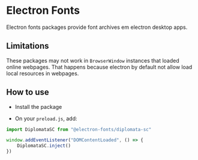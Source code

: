 # Electron Fonts

Electron fonts packages provide font archives em electron desktop apps.

## Limitations

These packages may not work in `BrowserWindow` instances that loaded online webpages. That happens because electron by default not allow load local resources in webpages.

## How to use

* Install the package

* On your `preload.js`, add:

```ts
import DiplomataSC from "@electron-fonts/diplomata-sc"

window.addEventListener("DOMContentLoaded", () => {
    DiplomataSC.inject()
})
```